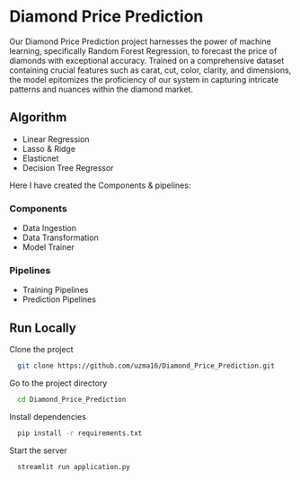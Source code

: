 
# Diamond Price Prediction

Our Diamond Price Prediction project harnesses the power of machine learning, specifically Random Forest Regression, to forecast the price of diamonds with exceptional accuracy. Trained on a comprehensive dataset containing crucial features such as carat, cut, color, clarity, and dimensions, the model epitomizes the proficiency of our system in capturing intricate patterns and nuances within the diamond market.

## Algorithm

- Linear Regression 
- Lasso & Ridge
- Elasticnet
- Decision Tree Regressor

Here I have created the Components & pipelines:

### Components
- Data Ingestion
- Data Transformation
- Model Trainer

### Pipelines
- Training Pipelines
- Prediction Pipelines











## Run Locally

Clone the project

```bash
  git clone https://github.com/uzma16/Diamond_Price_Prediction.git
```

Go to the project directory

```bash
  cd Diamond_Price_Prediction
```

Install dependencies

```bash
  pip install -r requirements.txt
```
Start the server

```bash
  streamlit run application.py
```



